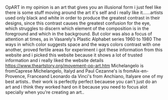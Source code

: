 OpART in my opinion is an art that gives you an illusional form i just feel like there is some stuff moving around the art it's self and i really like it......artists used only black and white in order to produce the greatest contrast in their designs, since this contrast causes the greatest confusion for the eye, which struggles to discern which element of the composition is in the foreground and which in the background. But color was also a focus of attention at times, as in Vasarely's Plastic Alphabet series 1960 to 1980 The ways in which color suggests space and the ways colors contrast with one another, proved fertile areas for experiment i got these information from this website and i picked this website because it shows a lot of trusted information and i really liked the website details https://www.theartstory.org/movement-op-art.htm
Michelangelo is fromCaprese Michelangelo, Italyd and  Paul Cezanne's is fromAix-en-Provence, Franceand  Leonardo da Vinci's from Anchiano, Italyare one of my best artists.. their work is perfectly perfect becauese you can't just do an art and i think they worked hard on it because you need to focus alot specially when you're creating an art..
